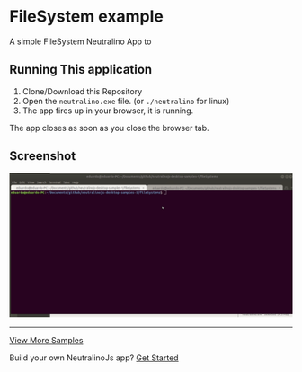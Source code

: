 # FileSystem example 

A simple FileSystem Neutralino App to <br/>

## Running This application

1. Clone/Download this Repository
2. Open the `neutralino.exe` file. (or `./neutralino` for linux)
3. The app fires up in your browser, it is running. 

The app closes as soon as you close the browser tab.

## Screenshot

<img src="filesystem_example.gif">

<hr/>

[View More Samples](https://github.com/neutralinojs/neutralinojs-samples) <br/>

Build your own NeutralinoJs app? [Get Started](https://neutralinojs.github.io/docs/#/gettingstarted/quickstart)
